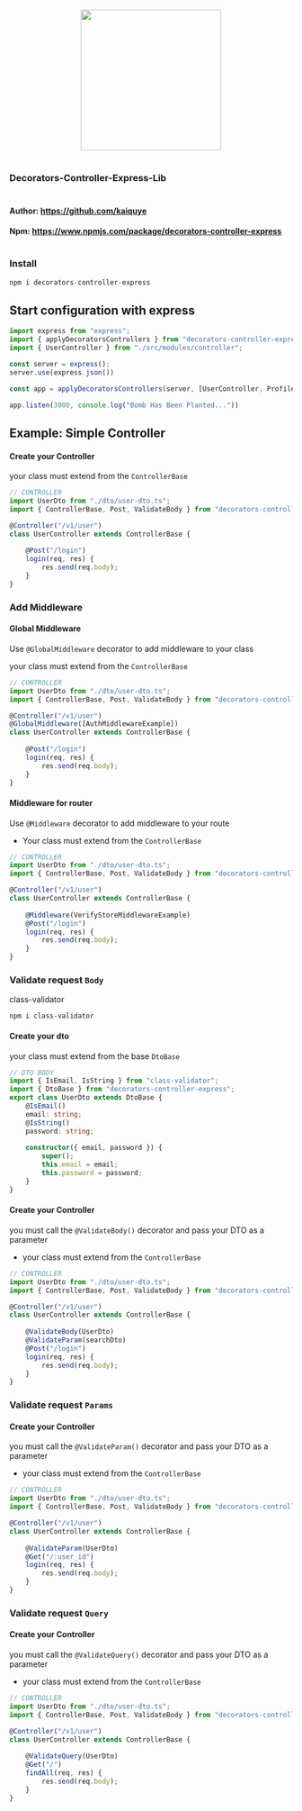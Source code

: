 
#
#
<p align="center" >
   <img width= 250 src='https://www.publicdomainpictures.net/pictures/340000/nahled/dog-silhouette-logo.png'/>
</p>

#
#

### Decorators-Controller-Express-Lib

#
#### Author: https://github.com/kaiquye
#### Npm: https://www.npmjs.com/package/decorators-controller-express
#
### Install 

```js
npm i decorators-controller-express
```


## Start configuration with express

```typescript
import express from "express";
import { applyDecoratorsControllers } from "decorators-controller-express";
import { UserController } from "./src/modules/controller";

const server = express();
server.use(express.json())

const app = applyDecoratorsControllers(server, [UserController, ProfileController, ...others]);

app.listen(3000, console.log("Bomb Has Been Planted..."))
```

## Example: Simple  Controller

#### Create your Controller
your class must extend from the ```ControllerBase``` 
```ts
// CONTROLLER
import UserDto from "./dto/user-dto.ts";
import { ControllerBase, Post, ValidateBody } from "decorators-controller-express";

@Controller("/v1/user")
class UserController extends ControllerBase {
    
    @Post("/login")
    login(req, res) {
        res.send(req.body);
    }
}
```  


### Add Middleware

#### Global Middleware
Use ``@GlobalMiddleware`` decorator to add middleware to your class

your class must extend from the ```ControllerBase```
```ts
// CONTROLLER
import UserDto from "./dto/user-dto.ts";
import { ControllerBase, Post, ValidateBody } from "decorators-controller-express";

@Controller("/v1/user")
@GlobalMiddleware([AuthMiddlewareExample])
class UserController extends ControllerBase {
    
    @Post("/login")
    login(req, res) {
        res.send(req.body);
    }
}
```  

#### Middleware for router
Use ``@Middleware`` decorator to add middleware to your route
- Your class must extend from the ```ControllerBase```
```ts
// CONTROLLER
import UserDto from "./dto/user-dto.ts";
import { ControllerBase, Post, ValidateBody } from "decorators-controller-express";

@Controller("/v1/user")
class UserController extends ControllerBase {
    
    @Middleware(VerifyStoreMiddlewareExample)
    @Post("/login")
    login(req, res) {
        res.send(req.body);
    }
}
```  

### Validate request ``Body``

class-validator
```
npm i class-validator
```

#### Create your dto
your class must extend from the base ```DtoBase```

```ts
// DTO BODY
import { IsEmail, IsString } from "class-validator";
import { DtoBase } from "decorators-controller-express";
export class UserDto extends DtoBase {
    @IsEmail()
    email: string;
    @IsString()
    password: string;
    
    constructor({ email, password }) {
        super();
        this.email = email;
        this.password = password;
    }
}
```
#### Create your Controller
you must call the ``@ValidateBody()`` decorator and pass your DTO as a parameter

- your class must extend from the ```ControllerBase```
```ts
// CONTROLLER
import UserDto from "./dto/user-dto.ts";
import { ControllerBase, Post, ValidateBody } from "decorators-controller-express";

@Controller("/v1/user")
class UserController extends ControllerBase {
    
    @ValidateBody(UserDto)
    @ValidateParam(searchDto)
    @Post("/login")
    login(req, res) {
        res.send(req.body);
    }
}
```  

### Validate request ``Params``

#### Create your Controller
you must call the ``@ValidateParam()`` decorator and pass your DTO as a parameter

- your class must extend from the ```ControllerBase```
```ts
// CONTROLLER
import UserDto from "./dto/user-dto.ts";
import { ControllerBase, Post, ValidateBody } from "decorators-controller-express";

@Controller("/v1/user")
class UserController extends ControllerBase {
    
    @ValidateParam(UserDto)
    @Get("/:user_id")
    login(req, res) {
        res.send(req.body);
    }
}
```  


### Validate request ``Query``

#### Create your Controller
you must call the ``@ValidateQuery()`` decorator and pass your DTO as a parameter

- your class must extend from the ```ControllerBase```
```ts
// CONTROLLER
import UserDto from "./dto/user-dto.ts";
import { ControllerBase, Post, ValidateBody } from "decorators-controller-express";

@Controller("/v1/user")
class UserController extends ControllerBase {
    
    @ValidateQuery(UserDto)
    @Get("/")
    findAll(req, res) {
        res.send(req.body);
    }
}
```  